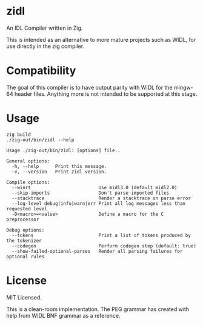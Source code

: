 # zidl

An IDL Compiler written in Zig.

This is intended as an alternative to more mature projects such as WIDL, for use directly in
the zig compiler.

# Compatibility

The goal of this compiler is to have output parity with WIDL for the mingw-64 header files. Anything
more is not intended to be supported at this stage.

# Usage

```
zig build
./zig-out/bin/zidl --help
```

```
Usage ./zig-out/bin/zidl: [options] file..

General options:
  -h, --help      Print this message.
  -v, --version   Print zidl version.

Compile options:
  --winrt                         Use midl3.0 (default midl2.0)
  --skip-imports                  Don't parse imported files
  --stacktrace                    Render a stacktrace on parse error
  --log-level debug|info|warn|err Print all log messages less than requested level
  -D<macro>=<value>               Define a macro for the C preprocessor

Debug options:
  --tokens                        Print a list of tokens produced by the tokenizer
  --codegen                       Perform codegen step (default: true)
  --show-failed-optional-parses   Render all parsing failures for optional rules
```

# License

MIT Licensed.

This is a clean-room implementation. The PEG grammar has created with help from
WIDL BNF grammar as a reference.
